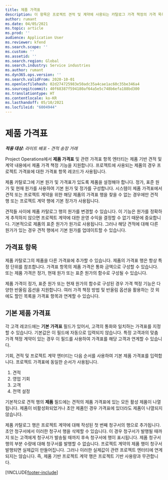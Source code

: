 ```yaml
---
title: 제품 가격표
description: 이 항목은 프로젝트 견적 및 계약에 사용되는 카탈로그 가격 책정의 가격 목록에 대한 정보를 제공합니다.
author: rumant
ms.date: 04/05/2021
ms.topic: article
ms.prod: ''
audience: Application User
ms.reviewer: kfend
ms.search.scope: ''
ms.custom: ''
ms.assetid: ''
ms.search.region: Global
ms.search.industry: Service industries
ms.author: rumant
ms.dyn365.ops.version: ''
ms.search.validFrom: 2020-10-01
ms.openlocfilehash: 02d274725983e50adc35a4cae1ac60c35be346a4
ms.sourcegitcommit: 40f68387f594180af64a5e5c748b6efa188bd300
ms.translationtype: HT
ms.contentlocale: ko-KR
ms.lasthandoff: 05/10/2021
ms.locfileid: "6004944"
---
```

# <a name="product-price-lists"></a>제품 가격표

_**적용 대상:** 라이트 배포 - 견적 송장 거래_

 Project Operations에서 **제품 가격표** 및 관련 가격표 항목 엔터티는 제품 기반 견적 및 계약 내용에서 제품 가격 책정 기능을 지원합니다. 프로젝트에 사용되는 제품의 경우 프로젝트 가격표에 대한 가격표 항목 레코드가 사용됩니다. 

제품 카탈로그에 기본 원가 및 가격표가 있도록 제품을 설정해야 합니다. 정가, 표준 원가 및 현재 원가를 사용하여 기본 원가 및 정가를 구성합니다. 시스템이 제품 가격표에서 견적 또는 프로젝트 계약을 위한 해당 제품의 가격표 행을 찾을 수 없는 경우에만 견적 행 또는 프로젝트 계약 행에 기본 정가가 사용됩니다.

견적들 사이에 제품 카탈로그 행의 원가를 변경할 수 있습니다. 이 기능은 원가를 정확하게 추적하지 않으면 프로젝트 계약에 대한 운영 수익을 결정할 수 없기 때문에 중요합니다. 기본적으로 제품의 표준 원가가 원가로 사용됩니다. 그러나 해당 견적에 대해 다른 원가가 있는 경우 견적 행에서 기본 원가를 업데이트할 수 있습니다.

## <a name="price-list-items"></a>가격표 항목

제품 카탈로그의 제품을 다른 가격표에 추가할 수 있습니다. 제품의 가격표 행은 항상 특정 단위를 참조합니다. 가격표 항목의 제품 가격은 통화 금액으로 구성할 수 있습니다. 또는 제품 가격은 정가, 현재 원가 또는 표준 원가의 함수로 구성될 수 있습니다.

제품 가격이 정가, 표준 원가 또는 현재 원가의 함수로 구성된 경우 가격 책정 기능은 다양한 반올림 옵션을 지원합니다. 여러 가격 책정 방법 및 반올림 옵션을 활용하는 것 외에도 할인 목록을 가격표 항목과 연계할 수 있습니다. 

 
## <a name="default-product-price-list"></a>기본 제품 가격표
각 고객 레코드에는 **기본 가격표** 필드가 있어서, 고객의 통화와 일치하는 가격표를 지정할 수 있습니다. 기본값은 이 필드에 자동으로 입력되지 않습니다. 특정 고객과의 맞춤 가격 책정 계약이 있는 경우 이 필드를 사용하여 가격표를 해당 고객과 연계할 수 있습니다.

기회, 견적 및 프로젝트 계약 엔터티는 다음 순서를 사용하여 기본 제품 가격표를 입력합니다. 프로젝트 가격표에 동일한 순서가 사용됩니다.

1.  견적
2.  영업 기회
3.  고객
4.  전역 설정 

기본적으로 견적 행의 **제품** 필드에는 견적의 제품 가격표에 있는 모든 활성 제품이 나열됩니다. 제품이 비활성화되었거나 초안 제품인 경우 가격표에 있더라도 제품이 나열되지 않습니다. 

제품 카탈로그 행은 프로젝트 계약에 대해 작성된 첫 번째 청구서의 행으로 추가됩니다. 초안 청구서에서 이러한 청구서 행을 삭제할 수 있습니다. 이 경우 청구서가 발행될 때까지 또는 고객에게 청구서가 발송될 때까지 후속 청구서에 행이 표시됩니다. 제품 청구서 행의 부분 수량에 대해 청구서를 발행할 수 없습니다. 프로젝트 계약의 제품 행이 청구서 발행되면 실제값이 만들어집니다. 그러나 이러한 실제값이 관련 프로젝트 엔터티에 연계되지는 않습니다. 즉, 제품 기반 프로젝트 계약 행은 프로젝트 기반 사용량과 무관합니다. 


[!INCLUDE[footer-include](../includes/footer-banner.md)]
